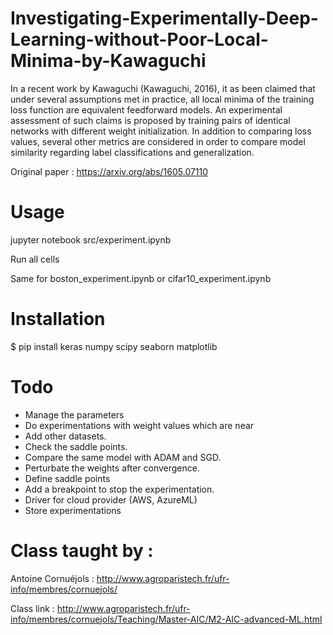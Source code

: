 # Investigating-Experimentally-Deep-Learning-without-Poor-Local-Minima-by-Kawaguchi

In a recent work by Kawaguchi (Kawaguchi, 2016), it as been claimed that under several assumptions met in practice, 
all local minima of the training loss function are equivalent feedforward models. An experimental assessment of such claims is
proposed by training pairs of identical networks with different weight initialization. In addition to comparing loss values,
several other metrics are considered in order to compare model similarity regarding label classifications and generalization.

Original paper : https://arxiv.org/abs/1605.07110

# Usage

jupyter notebook src/experiment.ipynb

Run all cells

Same for boston_experiment.ipynb or cifar10_experiment.ipynb

# Installation

$ pip install keras numpy scipy seaborn matplotlib

# Todo

- Manage the parameters
- Do experimentations with weight values which are near
- Add other datasets.
- Check the saddle points.
- Compare the same model with ADAM and SGD.
- Perturbate the weights after convergence.
- Define saddle points
-  Add a breakpoint to stop the experimentation. 
- Driver for cloud provider (AWS, AzureML)
- Store experimentations 

 
 # Class taught by  : 
 
 Antoine Cornuéjols : http://www.agroparistech.fr/ufr-info/membres/cornuejols/

 Class link : http://www.agroparistech.fr/ufr-info/membres/cornuejols/Teaching/Master-AIC/M2-AIC-advanced-ML.html

